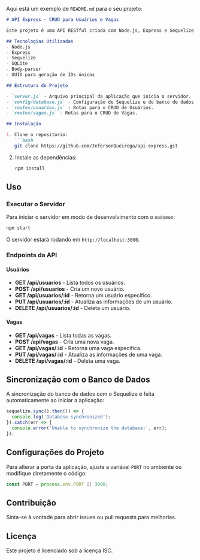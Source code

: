 Aqui está um exemplo de `README.md` para o seu projeto:

```markdown
# API Express - CRUD para Usuários e Vagas

Este projeto é uma API RESTful criada com Node.js, Express e Sequelize que implementa operações CRUD (Create, Read, Update, Delete) para as entidades "Usuários" e "Vagas". O banco de dados utilizado é o SQLite.

## Tecnologias Utilizadas
- Node.js
- Express
- Sequelize
- SQLite
- Body-parser
- UUID para geração de IDs únicos

## Estrutura do Projeto

- `server.js` - Arquivo principal da aplicação que inicia o servidor.
- `config/database.js` - Configuração do Sequelize e do banco de dados SQLite.
- `routes/usuarios.js` - Rotas para o CRUD de Usuários.
- `routes/vagas.js` - Rotas para o CRUD de Vagas.

## Instalação

1. Clone o repositório:
   ```bash
   git clone https://github.com/JefersonQueiroga/api-express.git
   ```

2. Instale as dependências:
   ```bash
   npm install
   ```

## Uso

### Executar o Servidor
Para iniciar o servidor em modo de desenvolvimento com o `nodemon`:
```bash
npm start
```

O servidor estará rodando em `http://localhost:3000`.

### Endpoints da API

#### Usuários

- **GET /api/usuarios** - Lista todos os usuários.
- **POST /api/usuarios** - Cria um novo usuário.
- **GET /api/usuarios/:id** - Retorna um usuário específico.
- **PUT /api/usuarios/:id** - Atualiza as informações de um usuário.
- **DELETE /api/usuarios/:id** - Deleta um usuário.

#### Vagas

- **GET /api/vagas** - Lista todas as vagas.
- **POST /api/vagas** - Cria uma nova vaga.
- **GET /api/vagas/:id** - Retorna uma vaga específica.
- **PUT /api/vagas/:id** - Atualiza as informações de uma vaga.
- **DELETE /api/vagas/:id** - Deleta uma vaga.

## Sincronização com o Banco de Dados

A sincronização do banco de dados com o Sequelize é feita automaticamente ao iniciar a aplicação:
```javascript
sequelize.sync().then(() => {
  console.log('Database synchronized');
}).catch(err => {
  console.error('Unable to synchronize the database:', err);
});
```

## Configurações do Projeto

Para alterar a porta da aplicação, ajuste a variável `PORT` no ambiente ou modifique diretamente o código:
```javascript
const PORT = process.env.PORT || 3000;
```

## Contribuição

Sinta-se à vontade para abrir issues ou pull requests para melhorias.

## Licença

Este projeto é licenciado sob a licença ISC.
```

